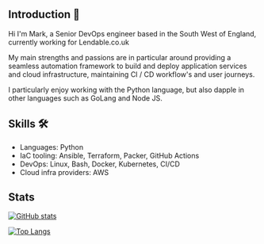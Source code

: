 ## Introduction :wave:

Hi I'm Mark, a Senior DevOps engineer based in the South West of England, currently working for Lendable.co.uk

My main strengths and passions are in particular around providing a seamless automation framework to build and deploy application services and cloud infrastructure, maintaining CI / CD workflow's and user journeys.

I particularly enjoy working with the Python language, but also dapple in other languages such as GoLang and Node JS.

## Skills :hammer_and_wrench:

- Languages: Python
- IaC tooling: Ansible, Terraform, Packer, GitHub Actions
- DevOps: Linux, Bash, Docker, Kubernetes, CI/CD
- Cloud infra providers: AWS

## Stats

[![GitHub stats](https://github-readme-stats.vercel.app/api?username=marknet15&hide=stars&theme=dark&show_icons=true)](https://github.com/anuraghazra/github-readme-stats)

[![Top Langs](https://github-readme-stats.vercel.app/api/top-langs/?username=marknet15&layout=compact&theme=dark)](https://github.com/anuraghazra/github-readme-stats)
